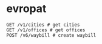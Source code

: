 # evropat

```http
GET /v1/cities # get cities
GET /v1/offices # get offices
POST /v6/waybill # create waybill
```